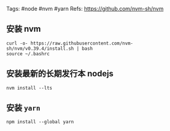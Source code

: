 Tags: #node #nvm #yarn
Refs: https://github.com/nvm-sh/nvm
## 安装 nvm

```shell
curl -o- https://raw.githubusercontent.com/nvm-sh/nvm/v0.39.4/install.sh | bash
source ~/.bashrc
```

## 安装最新的长期发行本 nodejs

```shell
nvm install --lts
```

## 安装 `yarn`

```shell
npm install --global yarn
```